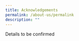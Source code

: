 ```yaml
---
title: Acknowledgements
permalink: /about-us/permalink
description: ""
---
```


Details to be confirmed